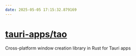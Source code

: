 ```yaml
---
date: 2025-05-05 17:15:32.879169
---
```


# [tauri-apps/tao](https://github.com/tauri-apps/tao)

Cross-platform window creation library in Rust for Tauri apps